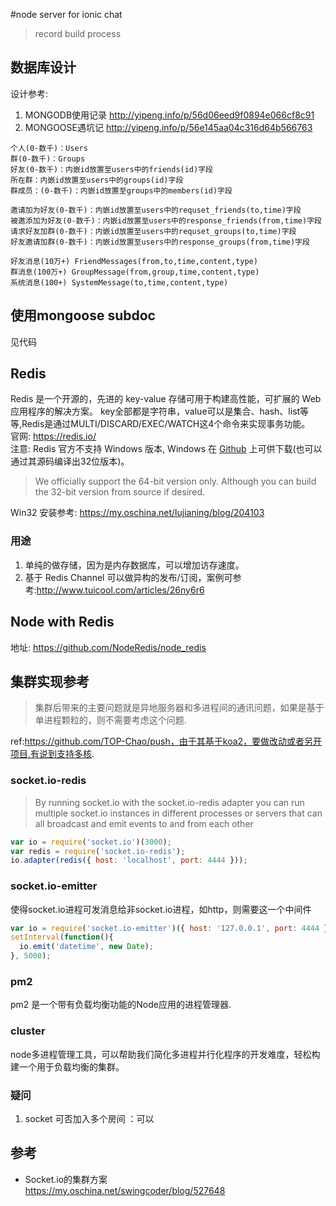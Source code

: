 #node server for ionic chat
> record build process

## 数据库设计
设计参考:
1. MONGODB使用记录 http://yipeng.info/p/56d06eed9f0894e066cf8c91
2. MONGOOSE遇坑记 http://yipeng.info/p/56e145aa04c316d64b566763

```
个人(0-数千)：Users
群(0-数千)：Groups
好友(0-数千)：内嵌id放置至users中的friends(id)字段
所在群：内嵌id放置至users中的groups(id)字段
群成员：(0-数千)：内嵌id放置至groups中的members(id)字段

邀请加为好友(0-数千)：内嵌id放置至users中的requset_friends(to,time)字段
被邀添加为好友(0-数千)：内嵌id放置至users中的response_friends(from,time)字段
请求好友加群(0-数千)：内嵌id放置至users中的requset_groups(to,time)字段
好友邀请加群(0-数千)：内嵌id放置至users中的response_groups(from,time)字段

好友消息(10万+) FriendMessages(from,to,time,content,type)
群消息(100万+) GroupMessage(from,group,time,content,type)
系统消息(100+) SystemMessage(to,time,content,type)
```

## 使用mongoose subdoc
见代码

## Redis
Redis 是一个开源的，先进的 key-value 存储可用于构建高性能，可扩展的 Web 应用程序的解决方案。
key全部都是字符串，value可以是集合、hash、list等等,Redis是通过MULTI/DISCARD/EXEC/WATCH这4个命令来实现事务功能。  
官网: https://redis.io/  
注意: Redis 官方不支持 Windows 版本, Windows 在 [Github](https://github.com/MSOpenTech/redis) 
上可供下载(也可以通过其源码编译出32位版本)。  
> We officially support the 64-bit version only. Although you can build the 32-bit version from source if desired. 

Win32 安装参考: https://my.oschina.net/lujianing/blog/204103   

### 用途
1. 单纯的做存储，因为是内存数据库，可以增加访存速度。
2. 基于 Redis Channel 可以做异构的发布/订阅，案例可参考:http://www.tuicool.com/articles/26ny6r6


## Node with Redis
地址: https://github.com/NodeRedis/node_redis  


## 集群实现参考
> 集群后带来的主要问题就是异地服务器和多进程间的通讯问题，如果是基于单进程颗粒的，则不需要考虑这个问题.  

ref:https://github.com/TOP-Chao/push，由于其基于koa2，要做改动或者另开项目,有说到支持多核.

### socket.io-redis
> By running socket.io with the socket.io-redis adapter you can run multiple socket.io instances 
in different processes or servers that can all broadcast and emit events to and from each other

```javascript
var io = require('socket.io')(3000);
var redis = require('socket.io-redis');
io.adapter(redis({ host: 'localhost', port: 4444 }));
```

### socket.io-emitter
使得socket.io进程可发消息给非socket.io进程，如http，则需要这一个中间件

```javascript
var io = require('socket.io-emitter')({ host: '127.0.0.1', port: 4444 });
setInterval(function(){
  io.emit('datetime', new Date);
}, 5000);
```

### pm2
pm2 是一个带有负载均衡功能的Node应用的进程管理器.

### cluster
node多进程管理工具，可以帮助我们简化多进程并行化程序的开发难度，轻松构建一个用于负载均衡的集群。


### 疑问
1. socket 可否加入多个房间 ：可以


## 参考
* Socket.io的集群方案  
  https://my.oschina.net/swingcoder/blog/527648